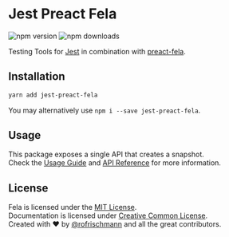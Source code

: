 # Jest Preact Fela

<img alt="npm version" src="https://badge.fury.io/js/jest-preact-fela.svg"> <img alt="npm downloads" src="https://img.shields.io/npm/dm/jest-preact-fela.svg">

Testing Tools for [Jest]() in combination with [preact-fela](../preact-fela).

## Installation
```sh
yarn add jest-preact-fela
```
You may alternatively use `npm i --save jest-preact-fela`.

## Usage
This package exposes a single API that creates a snapshot.<br>
Check the [Usage Guide]() and [API Reference]() for more information.


## License
Fela is licensed under the [MIT License](http://opensource.org/licenses/MIT).<br>
Documentation is licensed under [Creative Common License](http://creativecommons.org/licenses/by/4.0/).<br>
Created with ♥ by [@rofrischmann](http://rofrischmann.de) and all the great contributors.
